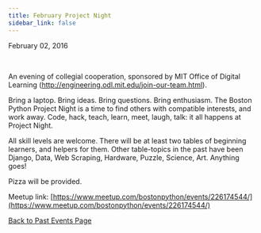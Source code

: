 ```yaml
---
title: February Project Night
sidebar_link: false
---
```


February 02, 2016


   

An evening of collegial cooperation, sponsored by MIT Office of Digital Learning (http://engineering.odl.mit.edu/join-our-team.html).

Bring a laptop. Bring ideas. Bring questions. Bring enthusiasm. The Boston Python Project Night is a time to find others with compatible interests, and work away. Code, hack, teach, learn, meet, laugh, talk: it all happens at Project Night.

All skill levels are welcome. There will be at least two tables of beginning learners, and helpers for them. Other table-topics in the past have been Django, Data, Web Scraping, Hardware, Puzzle, Science, Art. Anything goes!

Pizza will be provided.


Meetup link: [https://www.meetup.com/bostonpython/events/226174544/](https://www.meetup.com/bostonpython/events/226174544/)

[Back to Past Events Page](index.md)
